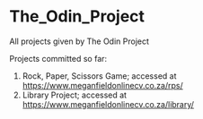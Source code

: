 # The_Odin_Project
All projects given by The Odin Project

Projects committed so far:

1) Rock, Paper, Scissors Game; accessed at https://www.meganfieldonlinecv.co.za/rps/
2) Library Project; accessed at https://www.meganfieldonlinecv.co.za/library/
